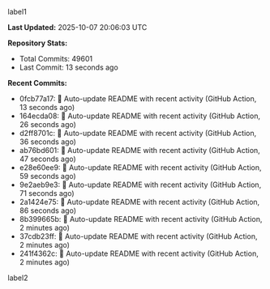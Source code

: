 
label1 
<!-- ACTIVITY_START -->
**Last Updated:** 2025-10-07 20:06:03 UTC

**Repository Stats:**
- Total Commits: 49601
- Last Commit: 13 seconds ago

**Recent Commits:**
- 0fcb77a17: 🤖 Auto-update README with recent activity (GitHub Action, 13 seconds ago)
- 164ecda08: 🤖 Auto-update README with recent activity (GitHub Action, 26 seconds ago)
- d2ff8701c: 🤖 Auto-update README with recent activity (GitHub Action, 36 seconds ago)
- ab76bd601: 🤖 Auto-update README with recent activity (GitHub Action, 47 seconds ago)
- e28e60ee9: 🤖 Auto-update README with recent activity (GitHub Action, 59 seconds ago)
- 9e2aeb9e3: 🤖 Auto-update README with recent activity (GitHub Action, 71 seconds ago)
- 2a1424e75: 🤖 Auto-update README with recent activity (GitHub Action, 86 seconds ago)
- 8b399665b: 🤖 Auto-update README with recent activity (GitHub Action, 2 minutes ago)
- 37cdb23ff: 🤖 Auto-update README with recent activity (GitHub Action, 2 minutes ago)
- 241f4362c: 🤖 Auto-update README with recent activity (GitHub Action, 2 minutes ago)
<!-- ACTIVITY_END -->

label2
